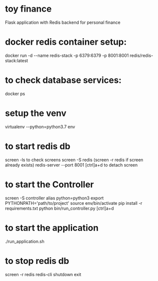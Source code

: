 # toy finance
Flask application with Redis backend for personal finance

# docker redis container setup:
docker run -d --name redis-stack -p 6379:6379 -p 8001:8001 redis/redis-stack:latest

# to check database services:
docker ps

# setup the venv
virtualenv --python=python3.7 env

# to start redis db
screen -ls to check screens
screen -S redis (screen -r redis if screen already exists)
redis-server --port 8001
[ctrl]a+d to detach screen

# to start the Controller
screen -S controller
alias python=python3
export PYTHONPATH='path/to/project'
source env/bin/activate
pip install -r requirements.txt
python bin/run_controller.py
[ctrl]a+d

# to start the application
./run_application.sh

# to stop redis db
screen -r redis
redis-cli shutdown
exit
